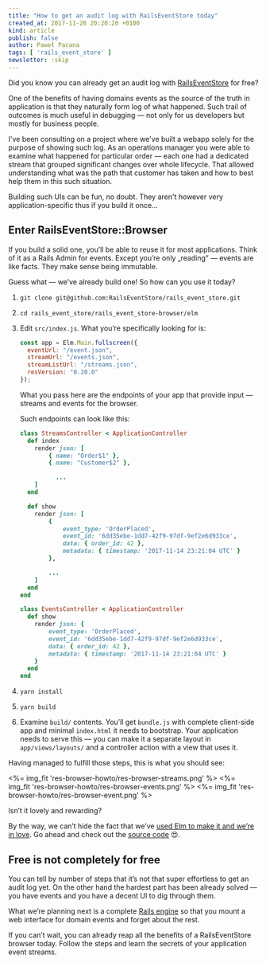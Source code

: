 ```yaml
---
title: "How to get an audit log with RailsEventStore today"
created_at: 2017-11-28 20:20:20 +0100
kind: article
publish: false
author: Paweł Pacana
tags: [ 'rails_event_store' ]
newsletter: :skip
---
```


Did you know you can already get an audit log with [RailsEventStore](https://railseventstore.org) for free?

<!-- more -->

One of the benefits of having domains events as the source of the truth in application is that they naturally form log of what happened. Such trail of outcomes is much useful in debugging — not only for us developers but mostly for business people.

I've been consulting on a project where we've built a webapp solely for the purpose of showing such log. As an operations manager you were able to examine what happened for particular order — each one had a dedicated stream that grouped significant changes over whole lifecycle.
That allowed understanding what was the path that customer has taken and how to best help them in this such situation.

Building such UIs can be fun, no doubt. They aren't however very application-specific thus if you build it once...

## Enter RailsEventStore::Browser

If you build a solid one, you’ll be able to reuse it for most applications. Think of it as a Rails Admin for events. Except you’re only „reading” — events are like facts. They make sense being immutable.

Guess what — we’ve already build one! So how can you use it today?

1. `git clone git@github.com:RailsEventStore/rails_event_store.git`
2. `cd rails_event_store/rails_event_store-browser/elm`
3. Edit `src/index.js`. What you’re specifically looking for is:

	```javascript
	const app = Elm.Main.fullscreen({
	  eventUrl: "/event.json",
	  streamUrl: "/events.json",
	  streamListUrl: "/streams.json",
	  resVersion: "0.20.0"
	});
	```

	What you pass here are the endpoints of your app that provide input — streams and events for the browser.

	Such endpoints can look like this:

	```ruby
	class StreamsController < ApplicationController
	  def index
	    render json: [
		    { name: "Order$1" },
		    { name: "Customer$2" },

			  ...
	    ]
	  end

	  def show
	    render json: [
		    {
			    event_type: 'OrderPlaced',
			    event_id: '6dd35ebe-1dd7-42f9-97df-9ef2e6d933ce',
			    data: { order_id: 42 },
			    metadata: { timestamp: '2017-11-14 23:21:04 UTC' }
		    },

		    ...
	    ]
	  end
	end
	```

	```ruby
	class EventsController < ApplicationController
	  def show
	    render json: {
		    event_type: 'OrderPlaced',
		    event_id: '6dd35ebe-1dd7-42f9-97df-9ef2e6d933ce',
		    data: { order_id: 42 },
		    metadata: { timestamp: '2017-11-14 23:21:04 UTC' }
	    }
	  end
	end
	```

4. `yarn install`
5. `yarn build`
6. Examine `build/` contents. You’ll get `bundle.js` with complete client-side app and minimal `index.html` it needs to bootstrap. Your application needs to serve this — you can make it a separate layout in `app/views/layouts/` and a controller action with a view that uses it.

Having managed to fulfill those steps, this is what you should see:

<%= img_fit 'res-browser-howto/res-browser-streams.png' %>
<%= img_fit 'res-browser-howto/res-browser-events.png' %>
<%= img_fit 'res-browser-howto/res-browser-event.png' %>


Isn’t it lovely and rewarding?


By the way, we can’t hide the fact that we’ve [used Elm to make it and we’re in love](https://blog.arkency.com/tags/elm). Go ahead and check out the [source code](https://github.com/RailsEventStore/rails_event_store/blob/0f7ee713a08d9b834c28cbfe25c00d995e3d8b64/rails_event_store-browser/elm/src/Main.elm) 😍.

## Free is not completely for free

You can tell by number of steps that it’s not that super effortless to get an audit log yet. On the other hand the hardest part has been already solved — you have events and you have a decent UI to dig through them.

What we’re planning next is a complete [Rails engine](http://guides.rubyonrails.org/engines.html) so that you mount a web interface for domain events and forget about the rest.

If you can’t wait, you can already reap all the benefits of a RailsEventStore browser today. Follow the steps and learn the secrets of your application event streams.
